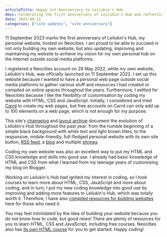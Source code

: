 ```yaml
---
articleTitle: Happy 1st Anniversary to Leilukin's Hub
desc: Celebrating the first anniversary of Leilukin's Hub and reflecting on the evolution of my website throughout past year.
date: 2023-09-11
categories: ["site updates", "site anniversary"]
---
```


11 September 2023 marks the first anniversary of Leilukin's Hub, my personal website, hosted on Neocities. I am proud to be able to succeed in not only building my own website, but also updating, improving and maintaining my website to achieve my vision for my own personal hub on the internet outside social media platforms.

I registered a Neocities account on 28 May 2022, while my own website, Leilukin's Hub, was officially launched on 11 September 2022. I set up this website because I wanted to have a personal web page outside social media platforms to gather various stuff and resources I had created or compiled on online spaces throughout the years. Furthermore, I settled for Neocities because I like the flexibility of customisation by coding my website with HTML, CSS and JavaScript. Initially, I considered and tried [Carrd](https://carrd.co/) to create my web pages, but free accounts on Carrd can only add up to 100 elements on a web page, which is not enough for my purpose.

This site's [changelog](/changelogs/) and [layout archive](/changelogs/layouts) document the evolution of Leilukin's Hub throughout the past year: from the humble beginning of a simple black background with white text and light brown titles, to the responsive, mobile-friendly, full-fledged personal website with its own site button, [RSS feed](/feed.xml), a [blog](/blog) and multiple [shrines](/shrines).

Coding my own website was also an excellent way to put my HTML and CSS knowledge and skills into good use. I already had basic knowledge of HTML and CSS from what I learned from my teenage years of customising my blog on Blogger.

Working on Leilukin's Hub had ignited my interest in coding, so I took courses to learn more about HTML, CSS, JavaScript and more about coding, and in turn, I put my new coding knowledge into good use by improving and adding more features to Leilukin's Hub, which was totally worth it. Therefore, I have also [compiled resources for building websites](/resources/web-building-resources) here for those who need it.

You may feel intimidated by the idea of building your website because you do not know how to code, but good news! There are plenty of resources for you to learn HTML, CSS and JavaScript, including free courses. Neocities also has [its own HTML course](/tutorial/html/) for you to get started. Happy coding!
